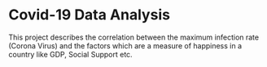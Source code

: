 # Covid-19 Data Analysis
This project describes the correlation between the maximum infection rate (Corona Virus) 
and the factors which are a measure of happiness in a country like GDP, Social Support etc.

